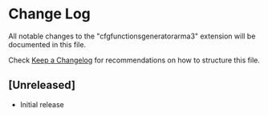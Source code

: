 # Change Log

All notable changes to the "cfgfunctionsgeneratorarma3" extension will be documented in this file.

Check [Keep a Changelog](http://keepachangelog.com/) for recommendations on how to structure this file.

## [Unreleased]

- Initial release